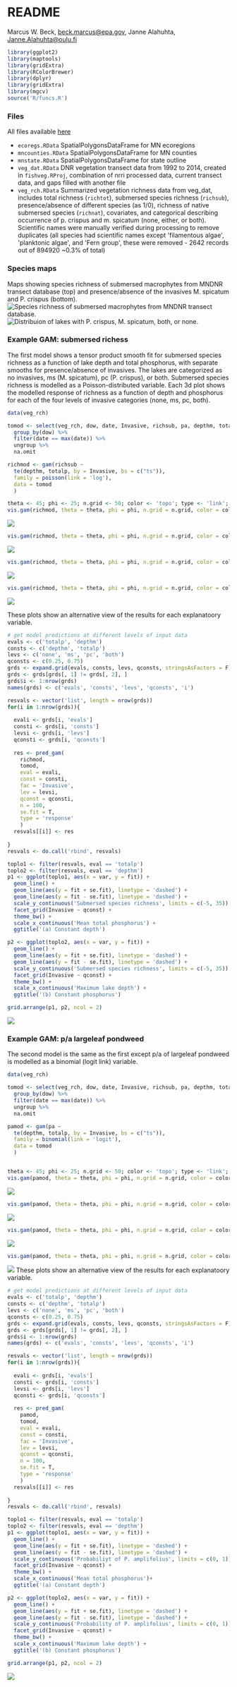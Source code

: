 # README
Marcus W. Beck, beck.marcus@epa.gov, Janne Alahuhta, Janne.Alahuhta@oulu.fi  


```r
library(ggplot2)
library(maptools)
library(gridExtra)
library(RColorBrewer)
library(dplyr) 
library(gridExtra)
library(mgcv)
source('R/funcs.R')
```

### Files

All files available [here](https://github.com/fawda123/veggam/tree/master/data)

* `ecoregs.RData` SpatialPolygonsDataFrame for MN ecoregions
* `mncounties.RData` SpatialPolygonsDataFrame for MN counties
* `mnstate.RData` SpatialPolygonsDataFrame for state outline
* `veg_dat.RData` DNR vegetation transect data from 1992 to 2014, created in `fishveg.RProj`, combination of nrri processed data, current transect data, and gaps filled with another file
* `veg_rch.RData` Summarized vegetation richness data from veg_dat, includes total richness (`richtot`), submersed species richness (`richsub`), presence/absence of different species (as 1/0), richness of native submersed species (`richnat`), covariates, and categorical describing occurrence of p. crispus and m. spicatum (none, either, or both). Scientific names were manually verified during processing to remove duplicates (all species had scientific names except 'filamentous algae', 'planktonic algae', and 'Fern group', these were removed - 2642 records out of 894920 ~0.3% of total)

### Species maps

Maps showing species richness of submersed macrophytes from MNDNR transect database (top) and presence/absence of the invasives M. spicatum and P. crispus (bottom).
![Species richness of submersed macrophytes from MNDNR transect database.](README_files/figure-html/unnamed-chunk-2-1.png)
![Distribuion of lakes with P. crispus, M. spicatum, both, or none.](README_files/figure-html/unnamed-chunk-3-1.png)

### Example GAM: submersed richess

The first model shows a tensor product smooth fit for submersed species richness as a function of lake depth and total phosphorus, with separate smooths for presence/absence of invasives.  The lakes are categorized as no invasives, ms (M. spicatum), pc (P. crispus), or both.  Submersed species richness is modelled as a Poisson-distributed variable. Each 3d plot shows the modelled response of richness as a function of depth and phosphorus for each of the four levels of invasive categories (none, ms, pc, both). 

```r
data(veg_rch)

tomod <- select(veg_rch, dow, date, Invasive, richsub, pa, depthm, totalp) %>% 
  group_by(dow) %>% 
  filter(date == max(date)) %>% 
  ungroup %>% 
  na.omit

richmod <- gam(richsub ~ 
  te(depthm, totalp, by = Invasive, bs = c("ts")), 
  family = poisson(link = 'log'),
  data = tomod
  )

theta <- 45; phi <- 25; n.grid <- 50; color <- 'topo'; type <- 'link'; zlab <- 'Subm. richness'
vis.gam(richmod, theta = theta, phi = phi, n.grid = n.grid, color = color, type = type, cond = list(Invasive = 'none'), zlab = zlab)
```

![](README_files/figure-html/unnamed-chunk-4-1.png)<!-- -->

```r
vis.gam(richmod, theta = theta, phi = phi, n.grid = n.grid, color = color, type = type, cond = list(Invasive = 'ms'), zlab = zlab)
```

![](README_files/figure-html/unnamed-chunk-4-2.png)<!-- -->

```r
vis.gam(richmod, theta = theta, phi = phi, n.grid = n.grid, color = color, type = type, cond = list(Invasive = 'pc'), zlab = zlab)
```

![](README_files/figure-html/unnamed-chunk-4-3.png)<!-- -->

```r
vis.gam(richmod, theta = theta, phi = phi, n.grid = n.grid, color = color, type = type, cond = list(Invasive = 'both'), zlab = zlab)
```

![](README_files/figure-html/unnamed-chunk-4-4.png)<!-- -->

These plots show an alternative view of the results for each explanatoory variable.

```r
# get model predictions at different levels of input data
evals <- c('totalp', 'depthm')
consts <- c('depthm', 'totalp')
levs <- c('none', 'ms', 'pc', 'both')
qconsts <- c(0.25, 0.75)
grds <- expand.grid(evals, consts, levs, qconsts, stringsAsFactors = F)
grds <- grds[grds[, 1] != grds[, 2], ]
grds$i <- 1:nrow(grds)
names(grds) <- c('evals', 'consts', 'levs', 'qconsts', 'i')

resvals <- vector('list', length = nrow(grds))
for(i in 1:nrow(grds)){
  
  evali <- grds[i, 'evals']
  consti <- grds[i, 'consts']
  levsi <- grds[i, 'levs']
  qconsti <- grds[i, 'qconsts']
  
  res <- pred_gam(
    richmod, 
    tomod, 
    eval = evali, 
    const = consti, 
    fac = 'Invasive',
    lev = levsi, 
    qconst = qconsti, 
    n = 100, 
    se.fit = T, 
    type = 'response'
    )
  resvals[[i]] <- res
  
}
resvals <- do.call('rbind', resvals)

toplo1 <- filter(resvals, eval == 'totalp')
toplo2 <- filter(resvals, eval == 'depthm')
p1 <- ggplot(toplo1, aes(x = var, y = fit)) + 
  geom_line() +
  geom_line(aes(y = fit + se.fit), linetype = 'dashed') +
  geom_line(aes(y = fit - se.fit), linetype = 'dashed') + 
  scale_y_continuous('Submersed species richness', limits = c(-5, 35)) +
  facet_grid(Invasive ~ qconst) + 
  theme_bw() + 
  scale_x_continuous('Mean total phosphorus') + 
  ggtitle('(a) Constant depth')

p2 <- ggplot(toplo2, aes(x = var, y = fit)) + 
  geom_line() +
  geom_line(aes(y = fit + se.fit), linetype = 'dashed') +
  geom_line(aes(y = fit - se.fit), linetype = 'dashed') + 
  scale_y_continuous('Submersed species richness', limits = c(-5, 35)) +
  facet_grid(Invasive ~ qconst) + 
  theme_bw() + 
  scale_x_continuous('Maximum lake depth') +
  ggtitle('(b) Constant phosphorus')

grid.arrange(p1, p2, ncol = 2)
```

![](README_files/figure-html/unnamed-chunk-5-1.png)<!-- -->

### Example GAM: p/a largeleaf pondweed

The second model is the same as the first except p/a of largeleaf pondweed is modelled as a binomial (logit link) variable. 

```r
data(veg_rch)

tomod <- select(veg_rch, dow, date, Invasive, richsub, pa, depthm, totalp) %>% 
  group_by(dow) %>% 
  filter(date == max(date)) %>% 
  ungroup %>% 
  na.omit

pamod <- gam(pa ~ 
  te(depthm, totalp, by = Invasive, bs = c("ts")), 
  family = binomial(link = 'logit'),
  data = tomod
  )


theta <- 45; phi <- 25; n.grid <- 50; color <- 'topo'; type <- 'link'; zlab <- 'Prob. of P. amplifolius'
vis.gam(pamod, theta = theta, phi = phi, n.grid = n.grid, color = color, type = type, cond = list(Invasive = 'none'), zlab = zlab)
```

![](README_files/figure-html/unnamed-chunk-6-1.png)<!-- -->

```r
vis.gam(pamod, theta = theta, phi = phi, n.grid = n.grid, color = color, type = type, cond = list(Invasive = 'ms'), zlab = zlab)
```

![](README_files/figure-html/unnamed-chunk-6-2.png)<!-- -->

```r
vis.gam(pamod, theta = theta, phi = phi, n.grid = n.grid, color = color, type = type, cond = list(Invasive = 'pc'), zlab = zlab)
```

![](README_files/figure-html/unnamed-chunk-6-3.png)<!-- -->

```r
vis.gam(pamod, theta = theta, phi = phi, n.grid = n.grid, color = color, type = type, cond = list(Invasive = 'both'), zlab = zlab)
```

![](README_files/figure-html/unnamed-chunk-6-4.png)<!-- -->
These plots show an alternative view of the results for each explanatoory variable.

```r
# get model predictions at different levels of input data
evals <- c('totalp', 'depthm')
consts <- c('depthm', 'totalp')
levs <- c('none', 'ms', 'pc', 'both')
qconsts <- c(0.25, 0.75)
grds <- expand.grid(evals, consts, levs, qconsts, stringsAsFactors = F)
grds <- grds[grds[, 1] != grds[, 2], ]
grds$i <- 1:nrow(grds)
names(grds) <- c('evals', 'consts', 'levs', 'qconsts', 'i')

resvals <- vector('list', length = nrow(grds))
for(i in 1:nrow(grds)){
  
  evali <- grds[i, 'evals']
  consti <- grds[i, 'consts']
  levsi <- grds[i, 'levs']
  qconsti <- grds[i, 'qconsts']
  
  res <- pred_gam(
    pamod, 
    tomod, 
    eval = evali, 
    const = consti, 
    fac = 'Invasive',
    lev = levsi, 
    qconst = qconsti, 
    n = 100, 
    se.fit = T, 
    type = 'response'
    )
  resvals[[i]] <- res
  
}
resvals <- do.call('rbind', resvals)

toplo1 <- filter(resvals, eval == 'totalp')
toplo2 <- filter(resvals, eval == 'depthm')
p1 <- ggplot(toplo1, aes(x = var, y = fit)) + 
  geom_line() +
  geom_line(aes(y = fit + se.fit), linetype = 'dashed') +
  geom_line(aes(y = fit - se.fit), linetype = 'dashed') + 
  scale_y_continuous('Probabiliyt of P. amplifolius', limits = c(0, 1)) +
  facet_grid(Invasive ~ qconst) + 
  theme_bw() + 
  scale_x_continuous('Mean total phosphorus')+ 
  ggtitle('(a) Constant depth')

p2 <- ggplot(toplo2, aes(x = var, y = fit)) + 
  geom_line() +
  geom_line(aes(y = fit + se.fit), linetype = 'dashed') +
  geom_line(aes(y = fit - se.fit), linetype = 'dashed') + 
  scale_y_continuous('Probability of P. amplifolius', limits = c(0, 1)) +
  facet_grid(Invasive ~ qconst) + 
  theme_bw() + 
  scale_x_continuous('Maximum lake depth') +
  ggtitle('(b) Constant phosphorus')

grid.arrange(p1, p2, ncol = 2)
```

![](README_files/figure-html/unnamed-chunk-7-1.png)<!-- -->
